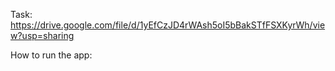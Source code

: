 Task:
https://drive.google.com/file/d/1yEfCzJD4rWAsh5oI5bBakSTfFSXKyrWh/view?usp=sharing

How to run the app:

    